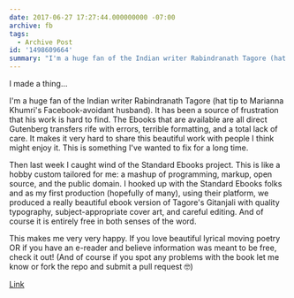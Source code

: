 ```yaml
---
date: 2017-06-27 17:27:44.000000000 -07:00
archive: fb
tags: 
  - Archive Post
id: '1498609664'
summary: "I'm a huge fan of the Indian writer Rabindranath Tagore (hat tip to Marianna Khumri's Facebook-avoidant husband). It has been a source of frustration that his work is hard to find. The Ebooks that are available are all direct Gutenberg transfers rife with errors, terrible formatting, and a total lack of care. It makes it very hard to share this beautiful work with people I think might enjoy it. This is something I've wanted to fix for a long time."
---
```


I made a thing...

I'm a huge fan of the Indian writer Rabindranath Tagore (hat tip to Marianna Khumri's Facebook-avoidant husband). It has been a source of frustration that his work is hard to find. The Ebooks that are available are all direct Gutenberg transfers rife with errors, terrible formatting, and a total lack of care. It makes it very hard to share this beautiful work with people I think might enjoy it. This is something I've wanted to fix for a long time. 

Then last week I caught wind of the Standard Ebooks project. This is like a hobby custom tailored for me: a mashup of programming, markup, open source, and the public domain. I hooked up with the Standard Ebooks folks and as my first production (hopefully of many), using their platform, we produced a really beautiful ebook version of Tagore's Gitanjali with quality typography, subject-appropriate cover art, and careful editing. And of course it is entirely free in both senses of the word.

This makes me very very happy. If you love beautiful lyrical moving poetry OR if you have an e-reader and believe information was meant to be free, check it out! (And of course if you spot any problems with the book let me know or fork the repo and submit a pull request 🤓)

[Link](https://standardebooks.org/ebooks/rabindranath-tagore/gitanjali)
